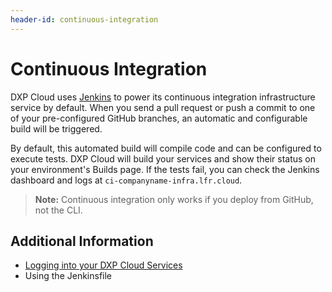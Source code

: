 ```yaml
---
header-id: continuous-integration
---
```


# Continuous Integration

DXP Cloud uses [Jenkins](https://jenkins.io/) to power its continuous integration infrastructure service by default. When you send a pull request or push a commit to one of your pre-configured GitHub branches, an automatic and configurable build will be triggered.

By default, this automated build will compile code and can be configured to execute tests. DXP Cloud will build your services and show their status on your environment's Builds page. If the tests fail, you can check the Jenkins dashboard and logs at `ci-companyname-infra.lfr.cloud`.

> **Note:** Continuous integration only works if you deploy from GitHub, not the CLI.

## Additional Information

* [Logging into your DXP Cloud Services](../getting-started/logging-into-your-dxp-cloud-services.md)
* Using the Jenkinsfile
